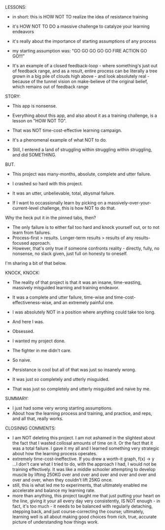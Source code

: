 LESSONS:
- in short: this is HOW NOT TO realize the idea of resistance training
- it's HOW NOT TO DO a massive challenge to catalyze your learning endeavors
- it's really about the importance of starting assumptions of any process

- my starting assumption was: "GO GO GO GO GO FIRE ACTION GO GO!!!"
- It's an example of a closed feedback-loop - where something's just out of feedback range, and as a result, entire process can be literally a tree grown in a big pile of clouds high above - and look absolutely real - because of the tunnel vision on make-believe of the original belief, which remains out of feedback range

STORY:
- This app is nonsense.
- Everything about this app, and also about it as a training challenge, is a lesson on "HOW NOT TO".

- That was NOT time-cost-effective learning campaign.
- It's a phenomenal example of what NOT to do.
- Still, I entered a land of struggling within struggling within struggling, and did SOMETHING.

BUT.

- This project was many-months, absolute, complete and utter failure.

- I crashed so hard with this project.
- It was an utter, unbelievable, total, abysmal failure.
- If I want to occassionally learn by picking on a massively-over-your-current-level challenge, this is how NOT to do that. 

Why the heck put it in the pinned tabs, then?

- The only failure is to either fail too hard and knock yourself out, or to not learn from failures. 
- Process-first > results. Longer-term results > results of any results-focused approach.
- However, that's only true if someone confronts reality - directly, fully, no nonsense, no slack given, just full on honesty to oneself.

I'm sharing a bit of that below.

KNOCK, KNOCK:

- The reality of that project is that it was an insane, time-wasting, massively misguided learning and training endeavor. 
- It was a complete and utter failure, time-wise and time-cost-effectiveness-wise, and an extremely painful one.
- I was absolutely NOT in a position where anything could take too long. 

- And here I was.
- Obsessed.
- I wanted my project done. 
- The fighter in me didn't care.
- So naive. 
- Persistance is cool but all of that was just so insanely wrong. 
- It was just so completely and utterly misguided.

- That was just so completely and utterly misguided and naive by me.

SUMMARY:
- I just had some very wrong starting assumptions.
- About how the learning process and training, and practice, and reps, and all that, really works.

CLOSINNG COMMENTS:
- I am NOT deleting this project. I am not ashamed in the slightest about the fact that I wasted collosal amounts of time on it. Or the fact that it was a total failure. I gave it my all and I learned something very strategic about how the learning process operates.
- extremely time-cost-ineffective. If you drew a worth-it graph, f(x) -> y ...I don't care what I tried to do, with the approach I had, I would not be training effectively. It was like a middle schooler attempting to develop muscle by lifting 250KG over and over and over and over and over and over and over, when they couldn't lift 25KG once.
- still, this is what led me to experiments, that ultimately enabled me accelerate and balance my learning rate.
- more than anything, this project taught me that just putting your heart on the line, giving it your all every day very consistently, IS NOT enough - in fact, it's too much - it needs to be balanced with regularly detaching, stepping back, and just course-correcting the course; ultimately, learning well is all about making good choices from rich, true, accurate picture of understanding how things work.



